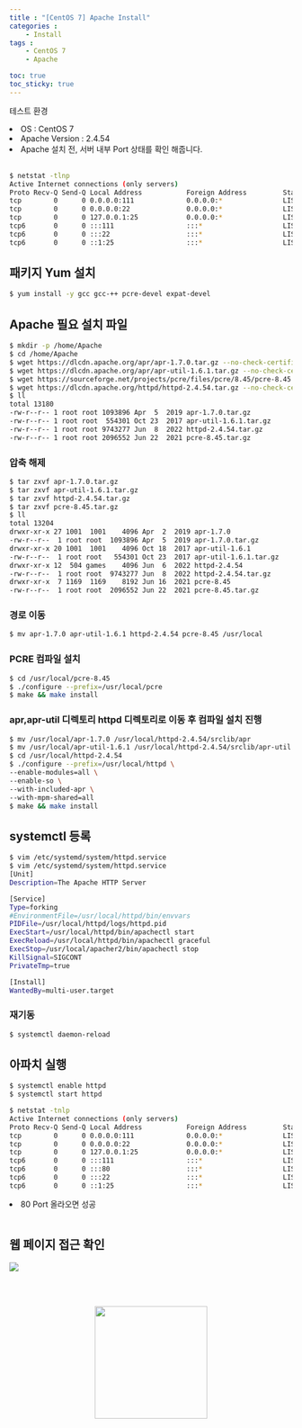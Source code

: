```yaml
---
title : "[CentOS 7] Apache Install"
categories : 
    - Install 
tags :
    - CentOS 7
    - Apache

toc: true
toc_sticky: true
---
```



테스트 환경<br>
<li>OS : CentOS 7</li>
<li>Apache Version : 2.4.54</li>
<li>Apache 설치 전, 서버 내부 Port 상태를 확인 해줍니다.</li><br>

```bash
$ netstat -tlnp
Active Internet connections (only servers)
Proto Recv-Q Send-Q Local Address           Foreign Address         State       PID/Program name    
tcp        0      0 0.0.0.0:111             0.0.0.0:*               LISTEN      1/systemd           
tcp        0      0 0.0.0.0:22              0.0.0.0:*               LISTEN      4158/sshd           
tcp        0      0 127.0.0.1:25            0.0.0.0:*               LISTEN      4772/master         
tcp6       0      0 :::111                  :::*                    LISTEN      1/systemd           
tcp6       0      0 :::22                   :::*                    LISTEN      4158/sshd           
tcp6       0      0 ::1:25                  :::*                    LISTEN      4772/master  
```

## 패키지 Yum 설치
```bash
$ yum install -y gcc gcc-++ pcre-devel expat-devel
```

## Apache 필요 설치 파일
```bash
$ mkdir -p /home/Apache
$ cd /home/Apache
$ wget https://dlcdn.apache.org/apr/apr-1.7.0.tar.gz --no-check-certificate
$ wget https://dlcdn.apache.org/apr/apr-util-1.6.1.tar.gz --no-check-certificate
$ wget https://sourceforge.net/projects/pcre/files/pcre/8.45/pcre-8.45.tar.gz --no-check-certificate
$ wget https://dlcdn.apache.org/httpd/httpd-2.4.54.tar.gz --no-check-certificate
$ ll
total 13180
-rw-r--r-- 1 root root 1093896 Apr  5  2019 apr-1.7.0.tar.gz
-rw-r--r-- 1 root root  554301 Oct 23  2017 apr-util-1.6.1.tar.gz
-rw-r--r-- 1 root root 9743277 Jun  8  2022 httpd-2.4.54.tar.gz
-rw-r--r-- 1 root root 2096552 Jun 22  2021 pcre-8.45.tar.gz
```

### 압축 해제
```bash
$ tar zxvf apr-1.7.0.tar.gz
$ tar zxvf apr-util-1.6.1.tar.gz
$ tar zxvf httpd-2.4.54.tar.gz
$ tar zxvf pcre-8.45.tar.gz
$ ll
total 13204
drwxr-xr-x 27 1001  1001    4096 Apr  2  2019 apr-1.7.0
-rw-r--r--  1 root root  1093896 Apr  5  2019 apr-1.7.0.tar.gz
drwxr-xr-x 20 1001  1001    4096 Oct 18  2017 apr-util-1.6.1
-rw-r--r--  1 root root   554301 Oct 23  2017 apr-util-1.6.1.tar.gz
drwxr-xr-x 12  504 games    4096 Jun  6  2022 httpd-2.4.54
-rw-r--r--  1 root root  9743277 Jun  8  2022 httpd-2.4.54.tar.gz
drwxr-xr-x  7 1169  1169    8192 Jun 16  2021 pcre-8.45
-rw-r--r--  1 root root  2096552 Jun 22  2021 pcre-8.45.tar.gz
```

### 경로 이동
```bash
$ mv apr-1.7.0 apr-util-1.6.1 httpd-2.4.54 pcre-8.45 /usr/local
```

### PCRE 컴파일 설치
```bash
$ cd /usr/local/pcre-8.45
$ ./configure --prefix=/usr/local/pcre
$ make && make install
```

### apr,apr-util 디렉토리 httpd 디렉토리로 이동 후 컴파일 설치 진행
```bash
$ mv /usr/local/apr-1.7.0 /usr/local/httpd-2.4.54/srclib/apr
$ mv /usr/local/apr-util-1.6.1 /usr/local/httpd-2.4.54/srclib/apr-util
$ cd /usr/local/httpd-2.4.54
$ ./configure --prefix=/usr/local/httpd \
--enable-modules=all \
--enable-so \
--with-included-apr \
--with-mpm-shared=all
$ make && make install
```

## systemctl 등록
```bash
$ vim /etc/systemd/system/httpd.service
$ vim /etc/systemd/system/httpd.service
[Unit]
Description=The Apache HTTP Server

[Service]
Type=forking
#EnvironmentFile=/usr/local/httpd/bin/envvars
PIDFile=/usr/local/httpd/logs/httpd.pid
ExecStart=/usr/local/httpd/bin/apachectl start
ExecReload=/usr/local/httpd/bin/apachectl graceful
ExecStop=/usr/local/apacher2/bin/apachectl stop
KillSignal=SIGCONT
PrivateTmp=true

[Install]
WantedBy=multi-user.target
```

### 재기동
```bash
$ systemctl daemon-reload
```

## 아파치 실행
```bash
$ systemctl enable httpd
$ systemctl start httpd
```
```bash
$ netstat -tnlp
Active Internet connections (only servers)
Proto Recv-Q Send-Q Local Address           Foreign Address         State       PID/Program name    
tcp        0      0 0.0.0.0:111             0.0.0.0:*               LISTEN      1/systemd           
tcp        0      0 0.0.0.0:22              0.0.0.0:*               LISTEN      4158/sshd           
tcp        0      0 127.0.0.1:25            0.0.0.0:*               LISTEN      4772/master         
tcp6       0      0 :::111                  :::*                    LISTEN      1/systemd           
tcp6       0      0 :::80                   :::*                    LISTEN      31269/httpd         
tcp6       0      0 :::22                   :::*                    LISTEN      4158/sshd           
tcp6       0      0 ::1:25                  :::*                    LISTEN      4772/master  
```
<li>80 Port 올라오면 성공</li><br>

## 웹 페이지 접근 확인
<img src="https://github.com/hyundo0630/hyundo0630.github.io/blob/main/images/Apache%20Install/20230114_143525.png?raw=true">

<br><br>
<div style="text-align:center;">
<img src="https://github.com/hyundo0630/hyundo0630.github.io/blob/main/images/%EA%B0%90%EC%82%AC%ED%95%A9%EB%8B%88%EB%8B%A4.gif?raw=true" width="200" height="200">
</div>